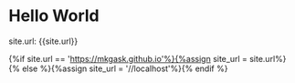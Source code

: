 ---
---
# Hello World
site.url: {{site.url}}

{%if site.url == 'https://mkgask.github.io'%}{%assign site_url = site.url%}{% else %}{%assign site_url = '//localhost'%}{% endif %}
<base href="{{ site_url }}">
